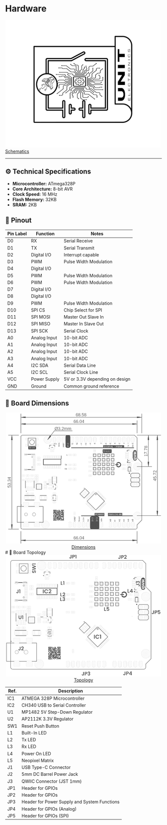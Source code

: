 # Hardware


<a href="./unit_sch_v_0_0_1_ue0081_Jun-R3.pdf"><img src="resources/Schematics_icon.jpg?raw=false" width="500px"><br/> Schematics</a>

---

## ⚙️ Technical Specifications

- **Microcontroller:** ATmega328P
- **Core Architecture:** 8-bit AVR
- **Clock Speed:** 16 MHz
- **Flash Memory:** 32KB
- **SRAM:** 2KB

## 🔌 Pinout

<div align="center">

| Pin Label | Function        | Notes                             |
|-----------|------------------|-----------------------------------|
| D0        | RX               | Serial Receive                    |
| D1        | TX               | Serial Transmit                   |
| D2        | Digital I/O      | Interrupt capable                 |
| D3        | PWM              | Pulse Width Modulation            |
| D4        | Digital I/O      |                                   |
| D5        | PWM              | Pulse Width Modulation            |
| D6        | PWM              | Pulse Width Modulation            |
| D7        | Digital I/O      |                                   |
| D8        | Digital I/O      |                                   |
| D9        | PWM              | Pulse Width Modulation            |
| D10       | SPI CS           | Chip Select for SPI               |
| D11       | SPI MOSI         | Master Out Slave In               |
| D12       | SPI MISO         | Master In Slave Out               |
| D13       | SPI SCK          | Serial Clock                      |
| A0        | Analog Input     | 10-bit ADC                        |
| A1        | Analog Input     | 10-bit ADC                        |
| A2        | Analog Input     | 10-bit ADC                        |
| A3        | Analog Input     | 10-bit ADC                        |
| A4        | I2C SDA         | Serial Data Line                  |
| A5        | I2C SCL         | Serial Clock Line                 |
| VCC       | Power Supply     | 5V or 3.3V depending on design    |
| GND       | Ground           | Common ground reference           |

</div>

## 📏 Board Dimensions
<div align="center">
<a href="#"><img src="./resources/unit_dimension_v_0_0_1_ue0081_Jun R3.png" width="500px"><br/>Dimensions</a>
</div>
# 📃 Board Topology
<div align="center">
<a href="#"><img src="./resources/unit_topology_v_0_0_1_ue0081_Jun R3.png" width="500px"><br/>Topology</a>

| Ref.  | Description                                                                 |
|-------|-----------------------------------------------------------------------------|
| IC1   | ATMEGA 328P Microcontroller                                                 |
| IC2   | CH340 USB to Serial Controller                                              |
| U1    | MP1482 5V Step-Down Regulator                                               |
| U2    | AP2112K 3.3V Regulator                                                      |
| SW1   | Reset Push Button                                                           |
| L1    | Built-In LED                                                                |
| L2    | Tx LED                                                                      |
| L3    | Rx LED                                                                      |
| L4    | Power On LED                                                                |
| L5    | Neopixel Matrix                                                             |
| J1    | USB Type-C Connector                                                        |
| J2    | 5mm DC Barrel Power Jack                                                    |
| J3    | QWIIC Connector (JST 1mm)                                                   |
| JP1   | Header for GPIOs                                                            |
| JP2   | Header for GPIOs                                                            |
| JP3   | Header for Power Supply and System Functions                                |
| JP4   | Header for GPIOs (Analog)                                                   |
| JP5   | Header for GPIOs (SPI)                                                      |
</div>